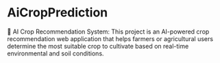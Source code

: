 # AiCropPrediction
🌾 AI Crop Recommendation System: This project is an AI-powered crop recommendation web application that helps farmers or agricultural users determine the most suitable crop to cultivate based on real-time environmental and soil conditions.
